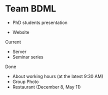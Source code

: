 # Team BDML




- PhD students presentation

- Website


Current
- Server
- Seminar series

Done
- About working hours (at the latest 9:30 AM)
- Group Photo
- Restaurant (December 8, May 11)
